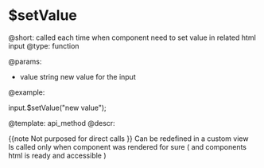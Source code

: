 $setValue
=============


@short: called each time when component need to set value in related html input	
@type: function

@params:
- value      string       new value for the input

@example:

input.$setValue("new value");

@template:	api_method
@descr:

{{note Not purposed for direct calls }}
Can be redefined in a custom view  
Is called only when component was rendered for sure ( and components html is ready and accessible ) 
